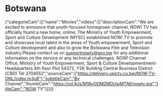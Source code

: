 # Botswana
{"categorieCam":[{"name":"Movies","videos":[{"descriptionCam":"We are excited to announce that youth-focused homegrown channel, NOW! TV has officially found a new home, online. The Ministry of Youth Empowerment, Sport and Culture Development (MYSC) established NOW! TV to promote and showcase local talent in the areas of Youth empowerment, Sport and Culture development and also to grow the Botswana Film and Television industry.Please contact us on supportnowtv@gov.bw for any additional information on the service or any technical challenges. NOW! Channel Office, Ministry of Youth Empowerment, Sport & Culture Developmentment-Headquarters 4th floor Plot 54372, Y2K Building Central Business District (CBD) Tel 3704552","sourceCam":["https://delivery.upictv.co.bw/NOW-TV-DNL/index.m3u8"],"subtitleCam":"By Channel","thumbCam":"https://od.lk/s/M18yODM2MDUwMTNf/nowtv.jpg","titleCam":"NOW TV"}]}]}

